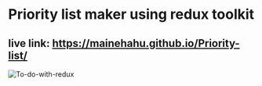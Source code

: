# Priority list maker using redux toolkit

## live link: https://mainehahu.github.io/Priority-list/


![To-do-with-redux](https://github.com/MaiNehaHu/Priority-list/assets/111631957/978a5d82-d39d-42d7-8db0-4870d9a6c404)
